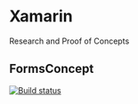 # Xamarin
Research and Proof of Concepts

## FormsConcept
[![Build status](https://build.appcenter.ms/v0.1/apps/4342f823-af68-48a0-82ae-1c6e0af469ff/branches/master/badge)](https://appcenter.ms)
